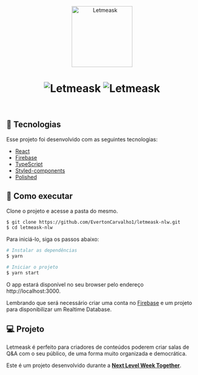 <p align="center">
  <img alt="Letmeask" src="https://user-images.githubusercontent.com/82480230/180997315-83ea1a10-6ddf-45bd-9ccd-dd7a5d2108a0.svg" width="160px">
</p>

<h1 align="center">
    <img alt="Letmeask" src="https://user-images.githubusercontent.com/82480230/181774877-0db6cb1f-b906-411b-b2e5-56beb8dd1b00.PNG" />
    <img alt="Letmeask" src="https://user-images.githubusercontent.com/82480230/181774884-0fb03865-0706-499f-a91c-59d6bdcca14d.PNG" />
</h1>

<br>

## 🧪 Tecnologias

Esse projeto foi desenvolvido com as seguintes tecnologias:

- [React](https://reactjs.org)
- [Firebase](https://firebase.google.com/)
- [TypeScript](https://www.typescriptlang.org/)
- [Styled-components](https://styled-components.com/)
- [Polished](https://polished.js.org/)

## 🚀 Como executar

Clone o projeto e acesse a pasta do mesmo.

```bash
$ git clone https://github.com/EvertonCarvalho1/letmeask-nlw.git
$ cd letmeask-nlw
```

Para iniciá-lo, siga os passos abaixo:
```bash
# Instalar as dependências
$ yarn

# Iniciar o projeto
$ yarn start
```
O app estará disponível no seu browser pelo endereço http://localhost:3000.

Lembrando que será necessário criar uma conta no [Firebase](https://firebase.google.com/) e um projeto para disponibilizar um Realtime Database.

## 💻 Projeto

Letmeask é perfeito para criadores de conteúdos poderem criar salas de Q&A com o seu público, de uma forma muito organizada e democrática. 

Este é um projeto desenvolvido durante a **[Next Level Week Together](https://nextlevelweek.com/)**.
